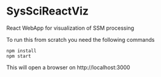 # SysSciReactViz
React WebApp for visualization of SSM processing

To run this from scratch you need the following commands
```
npm install
npm start
```
This will open a browser on http://localhost:3000
